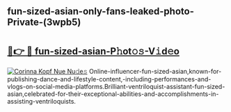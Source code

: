## fun-sized-asian-only-fans​-leaked-photo​-Private-(3wpb5)


# <h2><a href="https://mediaupload.pro?title=fun-sized-asian&ref=git">🔗👉 🔴 fun-sized-asian-P𝚑ot𝚘𝚜-V𝚒d𝚎o</a></h2>

[![Corinna Kopf Nue Nu𝚍e𝚜](https://i.imgur.com/0qMVB7G.gif)](https://mediaupload.pro?title=fun-sized-asian&ref=git)
Online-influencer-fun-sized-asian,known-for-publishing-dance-and-lifestyle-content,-including-performances-and-vlogs-on-social-media-platforms.Brilliant-ventriloquist-assistant-fun-sized-asian,celebrated-for-their-exceptional-abilities-and-accomplishments-in-assisting-ventriloquists.  